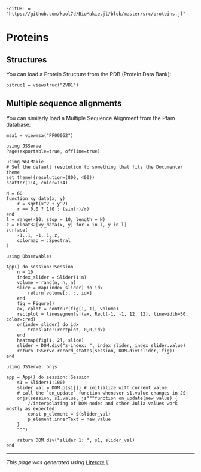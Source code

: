 ```@meta
EditURL = "https://github.com/kool7d/BioMakie.jl/blob/master/src/proteins.jl"
```

# Proteins

## Structures

You can load a Protein Structure from the PDB (Protein Data Bank):

```@example proteins
pstruc1 = viewstruc("2VB1")
```

## Multiple sequence alignments

You can similarly load a Multiple Sequence Alignment from the Pfam database:

```@example proteins
msa1 = viewmsa("PF00062")
```

```@example 1
using JSServe
Page(exportable=true, offline=true)
```

```@example 1
using WGLMakie
# Set the default resolution to something that fits the Documenter theme
set_theme!(resolution=(800, 400))
scatter(1:4, color=1:4)
```

```@example 1
N = 60
function xy_data(x, y)
    r = sqrt(x^2 + y^2)
    r == 0.0 ? 1f0 : (sin(r)/r)
end
l = range(-10, stop = 10, length = N)
z = Float32[xy_data(x, y) for x in l, y in l]
surface(
    -1..1, -1..1, z,
    colormap = :Spectral
)
```

```@example 1
using Observables

App() do session::Session
    n = 10
    index_slider = Slider(1:n)
    volume = rand(n, n, n)
    slice = map(index_slider) do idx
        return volume[:, :, idx]
    end
    fig = Figure()
    ax, cplot = contour(fig[1, 1], volume)
    rectplot = linesegments!(ax, Rect(-1, -1, 12, 12), linewidth=50, color=:red)
    on(index_slider) do idx
        translate!(rectplot, 0,0,idx)
    end
    heatmap(fig[1, 2], slice)
    slider = DOM.div("z-index: ", index_slider, index_slider.value)
    return JSServe.record_states(session, DOM.div(slider, fig))
end
```

```@example 1
using JSServe: onjs

app = App() do session::Session
    s1 = Slider(1:100)
    slider_val = DOM.p(s1[]) # initialize with current value
    # call the `on_update` function whenever s1.value changes in JS:
    onjs(session, s1.value, js"""function on_update(new_value) {
        //interpolating of DOM nodes and other Julia values work mostly as expected:
        const p_element = $(slider_val)
        p_element.innerText = new_value
    }
    """)

    return DOM.div("slider 1: ", s1, slider_val)
end
```
---

*This page was generated using [Literate.jl](https://github.com/fredrikekre/Literate.jl).*
